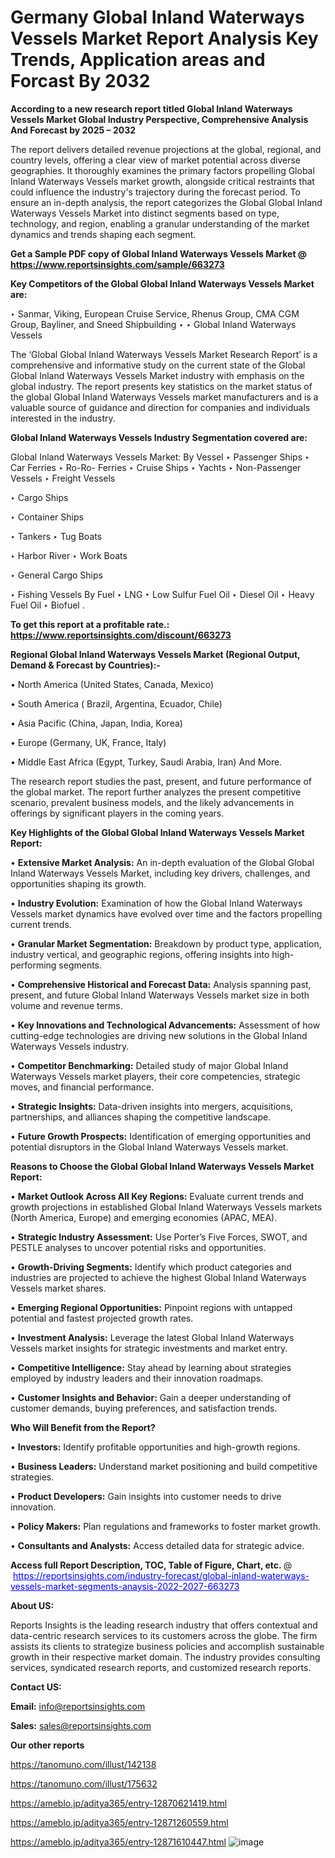 # Germany Global Inland Waterways Vessels Market Report Analysis Key Trends, Application areas and Forcast By 2032

<strong>According to a new research report titled Global Inland Waterways Vessels Market Global Industry Perspective, Comprehensive Analysis And Forecast by 2025 – 2032</strong>

The report delivers detailed revenue projections at the global, regional, and country levels, offering a clear view of market potential across diverse geographies. It thoroughly examines the primary factors propelling Global Inland Waterways Vessels market growth, alongside critical restraints that could influence the industry's trajectory during the forecast period. To ensure an in-depth analysis, the report categorizes the Global Global Inland Waterways Vessels Market into distinct segments based on type, technology, and region, enabling a granular understanding of the market dynamics and trends shaping each segment.

<strong>Get a Sample PDF copy of Global Inland Waterways Vessels Market </strong><strong>@<a href=https://www.reportsinsights.com/sample/663273 style=color:#0000ff;> https://www.reportsinsights.com/sample/663273</a></strong></font>

<strong>Key Competitors of the Global Global Inland Waterways Vessels Market are:</strong>

‣ Sanmar, Viking, European Cruise Service, Rhenus Group, CMA CGM Group, Bayliner, and Sneed Shipbuilding
‣ 
‣ Global Inland Waterways Vessels

The ‘Global Global Inland Waterways Vessels Market Research Report’ is a comprehensive and informative study on the current state of the Global Global Inland Waterways Vessels Market industry with emphasis on the global industry. The report presents key statistics on the market status of the global Global Inland Waterways Vessels market manufacturers and is a valuable source of guidance and direction for companies and individuals interested in the industry.

<strong>Global Inland Waterways Vessels Industry Segmentation covered are:</strong>

Global Inland Waterways Vessels Market: 
By Vessel 
‣ Passenger Ships 
‣  Car Ferries
‣  Ro-Ro- Ferries
‣  Cruise Ships
‣  Yachts
‣ Non-Passenger Vessels 
‣  Freight Vessels

‣ Cargo Ships

‣ Container Ships

‣ Tankers
‣  Tug Boats 

‣ Harbor River
‣  Work Boats 

‣ General Cargo Ships

‣ Fishing Vessels
By Fuel 
‣ LNG
‣ Low Sulfur Fuel Oil 
‣ Diesel Oil
‣ Heavy Fuel Oil
‣ Biofuel
.

<strong>To get this report at a profitable rate.: <a href=https://www.reportsinsights.com/discount/663273 style=color:#0000ff;>https://www.reportsinsights.com/discount/663273</a></strong></font>

<strong>Regional Global Inland Waterways Vessels Market (Regional Output, Demand &amp; Forecast by Countries):-</strong>

• North America (United States, Canada, Mexico)

• South America ( Brazil, Argentina, Ecuador, Chile)

• Asia Pacific (China, Japan, India, Korea)

• Europe (Germany, UK, France, Italy)

• Middle East Africa (Egypt, Turkey, Saudi Arabia, Iran) And More.

The research report studies the past, present, and future performance of the global market. The report further analyzes the present competitive scenario, prevalent business models, and the likely advancements in offerings by significant players in the coming years.

<strong>Key Highlights of the Global Global Inland Waterways Vessels Market Report:</strong>

• <strong>Extensive Market Analysis:</strong> An in-depth evaluation of the Global Global Inland Waterways Vessels Market, including key drivers, challenges, and opportunities shaping its growth.

• <strong>Industry Evolution:</strong> Examination of how the Global Inland Waterways Vessels market dynamics have evolved over time and the factors propelling current trends.

• <strong>Granular Market Segmentation:</strong> Breakdown by product type, application, industry vertical, and geographic regions, offering insights into high-performing segments.

• <strong>Comprehensive Historical and Forecast Data:</strong> Analysis spanning past, present, and future Global Inland Waterways Vessels market size in both volume and revenue terms.

• <strong>Key Innovations and Technological Advancements:</strong> Assessment of how cutting-edge technologies are driving new solutions in the Global Inland Waterways Vessels industry.

• <strong>Competitor Benchmarking:</strong> Detailed study of major Global Inland Waterways Vessels market players, their core competencies, strategic moves, and financial performance.

• <strong>Strategic Insights:</strong> Data-driven insights into mergers, acquisitions, partnerships, and alliances shaping the competitive landscape.

• <strong>Future Growth Prospects:</strong> Identification of emerging opportunities and potential disruptors in the Global Inland Waterways Vessels market.

<strong>Reasons to Choose the Global Global Inland Waterways Vessels Market Report:</strong>

• <strong>Market Outlook Across All Key Regions:</strong> Evaluate current trends and growth projections in established Global Inland Waterways Vessels markets (North America, Europe) and emerging economies (APAC, MEA).

• <strong>Strategic Industry Assessment:</strong> Use Porter’s Five Forces, SWOT, and PESTLE analyses to uncover potential risks and opportunities.

• <strong>Growth-Driving Segments:</strong> Identify which product categories and industries are projected to achieve the highest Global Inland Waterways Vessels market shares.

• <strong>Emerging Regional Opportunities:</strong> Pinpoint regions with untapped potential and fastest projected growth rates.

• <strong>Investment Analysis:</strong> Leverage the latest Global Inland Waterways Vessels market insights for strategic investments and market entry.

• <strong>Competitive Intelligence:</strong> Stay ahead by learning about strategies employed by industry leaders and their innovation roadmaps.

• <strong>Customer Insights and Behavior:</strong> Gain a deeper understanding of customer demands, buying preferences, and satisfaction trends.

<strong>Who Will Benefit from the Report?</strong>

• <strong>Investors:</strong> Identify profitable opportunities and high-growth regions.

• <strong>Business Leaders:</strong> Understand market positioning and build competitive strategies.

• <strong>Product Developers:</strong> Gain insights into customer needs to drive innovation.

• <strong>Policy Makers:</strong> Plan regulations and frameworks to foster market growth.

• <strong>Consultants and Analysts:</strong> Access detailed data for strategic advice.
</ul>
<strong>Access full Report Description, TOC, Table of Figure, Chart, etc. </strong>@  <a href=https://reportsinsights.com/industry-forecast/global-inland-waterways-vessels-market-segments-anaysis-2022-2027-663273 style=color:#0000ff;>https://reportsinsights.com/industry-forecast/global-inland-waterways-vessels-market-segments-anaysis-2022-2027-663273</a></font>

<strong><strong>About US</strong>:</strong>

Reports Insights is the leading research industry that offers contextual and data-centric research services to its customers across the globe. The firm assists its clients to strategize business policies and accomplish sustainable growth in their respective market domain. The industry provides consulting services, syndicated research reports, and customized research reports.

<strong>Contact US:</strong>

<p class=""""><b>Email:</b> <a href=mailto:info@reportsinsights.com>info@reportsinsights.com</a></p>
<p class=""""><b>Sales:</b> <a href=mailto:sales@reportsinsights.com>sales@reportsinsights.com</a></p>

<strong>Our other reports</strong>

<a href=https://tanomuno.com/illust/142138>https://tanomuno.com/illust/142138</a>

<a href=https://tanomuno.com/illust/175632>https://tanomuno.com/illust/175632</a>

<a href=https://ameblo.jp/aditya365/entry-12870621419.html>https://ameblo.jp/aditya365/entry-12870621419.html</a>

<a href=https://ameblo.jp/aditya365/entry-12871260559.html>https://ameblo.jp/aditya365/entry-12871260559.html</a>

<a href=https://ameblo.jp/aditya365/entry-12871610447.html>https://ameblo.jp/aditya365/entry-12871610447.html</a>
![image](https://github.com/user-attachments/assets/3dd7b19b-4f16-43e9-bd85-7f1218f2f81e)
